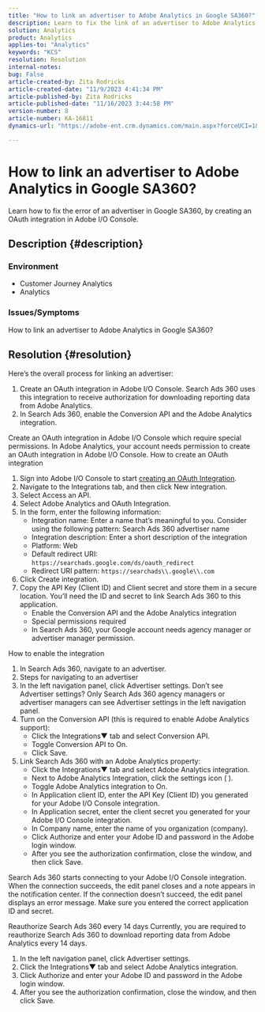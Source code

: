 ```yaml
---
title: "How to link an advertiser to Adobe Analytics in Google SA360?"
description: Learn to fix the link of an advertiser to Adobe Analytics.
solution: Analytics
product: Analytics
applies-to: "Analytics"
keywords: "KCS"
resolution: Resolution
internal-notes: 
bug: False
article-created-by: Zita Rodricks
article-created-date: "11/9/2023 4:41:34 PM"
article-published-by: Zita Rodricks
article-published-date: "11/16/2023 3:44:58 PM"
version-number: 8
article-number: KA-16811
dynamics-url: "https://adobe-ent.crm.dynamics.com/main.aspx?forceUCI=1&pagetype=entityrecord&etn=knowledgearticle&id=4b21d7d5-1e7f-ee11-8179-6045bd006b3d"

---
```

# How to link an advertiser to Adobe Analytics in Google SA360?


Learn how to fix the error of an advertiser in Google SA360, by creating an OAuth integration in Adobe I/O Console.

## Description {#description}


### <b>Environment</b>

- Customer Journey Analytics
- Analytics




### <b>Issues/Symptoms</b>

How to link an advertiser to Adobe Analytics in Google SA360?


## Resolution {#resolution}


Here’s the overall process for linking an advertiser:

1. Create an OAuth integration in Adobe I/O Console. Search Ads 360 uses this integration to receive authorization for downloading reporting data from Adobe Analytics.
2. In Search Ads 360, enable the Conversion API and the Adobe Analytics integration.


Create an OAuth integration in Adobe I/O Console which require special permissions. In Adobe Analytics, your account needs permission to create an OAuth integration in Adobe I/O Console. How to create an OAuth integration

1. Sign into Adobe I/O Console to start [creating an OAuth Integration](https://developer.adobe.com/developer-console/docs/guides/#!AdobeDocs/adobeio-auth/master/AuthenticationOverview/OAuthIntegration.md).
2. Navigate to the Integrations tab, and then click New integration.
3. Select Access an API.
4. Select Adobe Analytics and OAuth Integration.
5. In the form, enter the following information:
    - Integration name: Enter a name that’s meaningful to you. Consider using the following pattern: Search Ads 360 advertiser name
    - Integration description: Enter a short description of the integration
    - Platform: Web
    - Default redirect URI: `https://searchads.google.com/ds/oauth_redirect`
    - Redirect URI pattern: `https://searchads\\.google\\.com`
6. Click Create integration.
7. Copy the API Key (Client ID) and Client secret and store them in a secure location. You’ll need the ID and secret to link Search Ads 360 to this application.
    - Enable the Conversion API and the Adobe Analytics integration
    - Special permissions required
    - In Search Ads 360, your Google account needs agency manager or advertiser manager permission.


How to enable the integration

1. In Search Ads 360, navigate to an advertiser.
2. Steps for navigating to an advertiser
3. In the left navigation panel, click Advertiser settings.    Don’t see Advertiser settings? Only Search Ads 360 agency managers or advertiser managers can see Advertiser settings in the left navigation panel.
4. Turn on the Conversion API (this is required to enable Adobe Analytics support):
    - Click the Integrations▼ tab and select Conversion API.
    - Toggle Conversion API to On.
    - Click Save.
5. Link Search Ads 360 with an Adobe Analytics property:
    - Click the Integrations▼ tab and select Adobe Analytics integration.
    - Next to Adobe Analytics Integration, click the settings icon ( ).
    - Toggle Adobe Analytics integration to On.
    - In Application client ID, enter the API Key (Client ID) you generated for your Adobe I/O Console integration.
    - In Application secret, enter the client secret you generated for your Adobe I/O Console integration.
    - In Company name, enter the name of you organization (company).
    - Click Authorize and enter your Adobe ID and password in the Adobe login window.
    - After you see the authorization confirmation, close the window, and then click Save.


Search Ads 360 starts connecting to your Adobe I/O Console integration. When the connection succeeds, the edit panel closes and a note appears in the notification center. If the connection doesn’t succeed, the edit panel displays an error message. Make sure you entered the correct application ID and secret.

Reauthorize Search Ads 360 every 14 days Currently, you are required to reauthorize Search Ads 360 to download reporting data from Adobe Analytics every 14 days.

1. In the left navigation panel, click Advertiser settings.
2. Click the Integrations▼ tab and select Adobe Analytics integration.
3. Click Authorize and enter your Adobe ID and password in the Adobe login window.
4. After you see the authorization confirmation, close the window, and then click Save.

